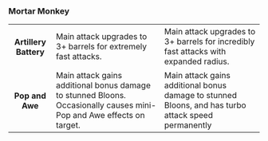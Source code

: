 ### Mortar Monkey


<table>
   <tr>
    <td align='center'>
       <h4>Artillery Battery</h4>
    </td>
    <td>
       Main attack upgrades to 3+ barrels for extremely fast attacks.
    </td>
    <td>
       Main attack upgrades to 3+ barrels for incredibly fast attacks with expanded radius.
    </td>
</tr><tr>
    <td align='center'>
       <h4>Pop and Awe</h4>
    </td>
    <td>
       Main attack gains additional bonus damage to stunned Bloons. Occasionally causes mini-Pop and Awe effects on target.
    </td>
    <td>
       Main attack gains additional bonus damage to stunned Bloons, and has turbo attack speed permanently
    </td>
</tr>
</table>